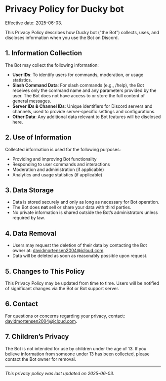 # Privacy Policy for Ducky bot

Effective date: 2025-06-03.

This Privacy Policy describes how Ducky bot ("the Bot") collects, uses, and discloses information when you use the Bot on Discord.

## 1. Information Collection

The Bot may collect the following information:
- **User IDs**: To identify users for commands, moderation, or usage statistics.
- **Slash Command Data**: For slash commands (e.g., /help), the Bot receives only the command name and any parameters provided by the user. The Bot does not have access to or store the full content of general messages.
- **Server IDs & Channel IDs**: Unique identifiers for Discord servers and channels, used to provide server-specific settings and configurations.
- **Other Data**: Any additional data relevant to Bot features will be disclosed here.

## 2. Use of Information

Collected information is used for the following purposes:
- Providing and improving Bot functionality
- Responding to user commands and interactions
- Moderation and administration (if applicable)
- Analytics and usage statistics (if applicable)

## 3. Data Storage

- Data is stored securely and only as long as necessary for Bot operation.
- The Bot does **not** sell or share your data with third parties.
- No private information is shared outside the Bot’s administrators unless required by law.

## 4. Data Removal

- Users may request the deletion of their data by contacting the Bot owner at: davidmortensen2004@icloud.com.
- Data will be deleted as soon as reasonably possible upon request.

## 5. Changes to This Policy

This Privacy Policy may be updated from time to time. Users will be notified of significant changes via the Bot or Bot support server.

## 6. Contact

For questions or concerns regarding your privacy, contact: davidmortensen2004@icloud.com.

## 7. Children’s Privacy

The Bot is not intended for use by children under the age of 13. If you believe information from someone under 13 has been collected, please contact the Bot owner for removal.

---

*This privacy policy was last updated on 2025-06-03.*